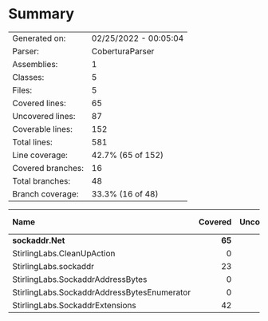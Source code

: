 ﻿# Summary
|||
|:---|:---|
| Generated on: | 02/25/2022 - 00:05:04 |
| Parser: | CoberturaParser |
| Assemblies: | 1 |
| Classes: | 5 |
| Files: | 5 |
| Covered lines: | 65 |
| Uncovered lines: | 87 |
| Coverable lines: | 152 |
| Total lines: | 581 |
| Line coverage: | 42.7% (65 of 152) |
| Covered branches: | 16 |
| Total branches: | 48 |
| Branch coverage: | 33.3% (16 of 48) |

|**Name**|**Covered**|**Uncovered**|**Coverable**|**Total**|**Line coverage**|**Covered**|**Total**|**Branch coverage**|
|:---|---:|---:|---:|---:|---:|---:|---:|---:|
|**sockaddr.Net**|**65**|**87**|**152**|**581**|**42.7%**|**16**|**48**|**33.3%**|
|StirlingLabs.CleanUpAction|0|3|3|14|0%|0|0||
|StirlingLabs.sockaddr|23|12|35|246|65.7%|4|8|50%|
|StirlingLabs.SockaddrAddressBytes|0|29|29|110|0%|0|10|0%|
|StirlingLabs.SockaddrAddressBytesEnumerator|0|16|16|45|0%|0|2|0%|
|StirlingLabs.SockaddrExtensions|42|27|69|166|60.8%|12|28|42.8%|
